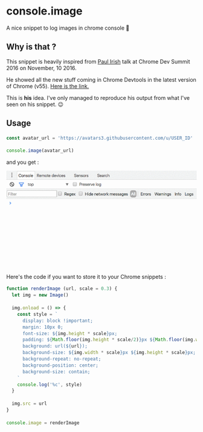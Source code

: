# console.image
A nice snippet to log images in chrome console 🌈


## Why is that ?
This snippet is heavily inspired from [Paul Irish](https://twitter.com/paul_irish) talk at Chrome Dev Summit 2016 on November, 10 2016.

He showed all the new stuff coming in Chrome Devtools in the latest version of Chrome (v55). [Here is the link.](https://www.youtube.com/watch?v=HF1luRD4Qmk)

This is **his** idea. I've only managed to reproduce his output from what I've seen on his snippet. 😉


## Usage

```js
const avatar_url = 'https://avatars3.githubusercontent.com/u/USER_ID'

console.image(avatar_url)
```
and you get :

![demo](demo.gif)




Here's the code if you want to store it to your Chrome snippets :

```js
function renderImage (url, scale = 0.3) {
  let img = new Image()

  img.onload = () => {
    const style = `
      display: block !important;
      margin: 10px 0;
      font-size: ${img.height * scale}px;
      padding: ${Math.floor(img.height * scale/2)}px ${Math.floor(img.width * scale/2)}px;
      background: url(${url});
      background-size: ${img.width * scale}px ${img.height * scale}px;
      background-repeat: no-repeat;
      background-position: center;
      background-size: contain;
    `
    console.log('%c', style)
  }

  img.src = url
}

console.image = renderImage
```
